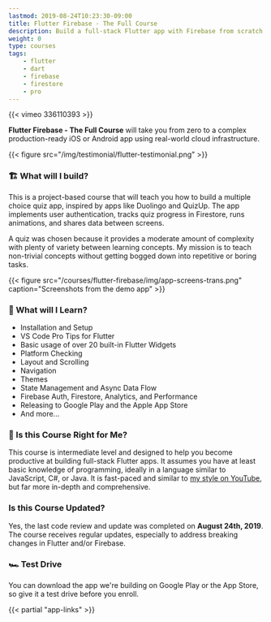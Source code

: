 ```yaml
---
lastmod: 2019-08-24T10:23:30-09:00
title: Flutter Firebase - The Full Course
description: Build a full-stack Flutter app with Firebase from scratch. 
weight: 0
type: courses
tags: 
    - flutter
    - dart
    - firebase
    - firestore
    - pro
---
```


{{< vimeo 336110393 >}}

**Flutter Firebase - The Full Course** will take you from zero to a complex production-ready iOS or Android app using real-world cloud infrastructure. 

{{< figure src="/img/testimonial/flutter-testimonial.png" >}}

### 🏗️ What will I build?

This is a project-based course that will teach you how to build a multiple choice quiz app, inspired by apps like Duolingo and QuizUp. The app implements user authentication, tracks quiz progress in Firestore, runs animations, and shares data between screens. 

A quiz was chosen because it provides a moderate amount of complexity with plenty of variety between learning concepts. My mission is to teach non-trivial concepts without getting bogged down into repetitive or boring tasks.

{{< figure src="/courses/flutter-firebase/img/app-screens-trans.png" caption="Screenshots from the demo app" >}}


### 🍩 What will I Learn?

- Installation and Setup
- VS Code Pro Tips for Flutter
- Basic usage of over 20 built-in Flutter Widgets
- Platform Checking
- Layout and Scrolling
- Navigation
- Themes
- State Management and Async Data Flow
- Firebase Auth, Firestore, Analytics, and Performance
- Releasing to Google Play and the Apple App Store
- And more...


### 🤔 Is this Course Right for Me?

This course is intermediate level and designed to help you become productive at building full-stack Flutter apps. It assumes you have at least basic knowledge of programming, ideally in a language similar to JavaScript, C#, or Java. It is fast-paced and similar to [my style on YouTube](https://www.youtube.com/channel/UCsBjURrPoezykLs9EqgamOA?), but far more in-depth and comprehensive. 


### Is this Course Updated?

Yes, the last code review and update was completed on **August 24th, 2019**. The course receives regular updates, especially to address breaking changes in Flutter and/or Firebase. 


### 🏎️ Test Drive

You can download the app we're building on Google Play or the App Store, so give it a test drive before you enroll. 

{{< partial "app-links" >}}





